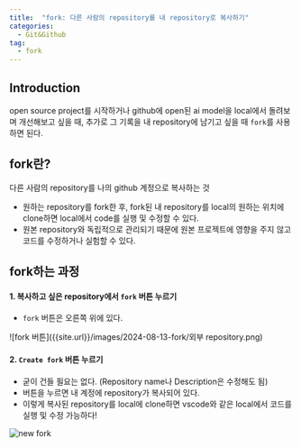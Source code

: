 ```yaml
---
title:  "fork: 다른 사람의 repository를 내 repository로 복사하기"
categories: 
  - Git&Github
tag:
  - fork
---
```



## Introduction
open source project를 시작하거나 github에 open된 ai model을 local에서 돌려보며 개선해보고 싶을 때, 추가로 그 기록을 내 repository에 남기고 싶을 때 `fork`를 사용하면 된다.


## fork란?
다른 사람의 repository를 나의 github 계정으로 복사하는 것
- 원하는 repository를 fork한 후, fork된 내 repository를 local의 원하는 위치에 clone하면 local에서 code를 실행 및 수정할 수 있다.
- 원본 repository와 독립적으로 관리되기 때문에 원본 프로젝트에 영향을 주지 않고 코드를 수정하거나 실험할 수 있다.


## fork하는 과정
#### 1. 복사하고 싶은 repository에서 `fork` 버튼 누르기
- `fork` 버튼은 오른쪽 위에 있다.

![fork 버튼]({{site.url}}/images/2024-08-13-fork/외부 repository.png)

#### 2. `Create fork` 버튼 누르기
- 굳이 건들 필요는 없다. (Repository name나 Description은 수정해도 됨)
- 버튼을 누르면 내 계정에 repository가 복사되어 있다. 
- 이렇게 복사된 repository를 local에 clone하면 vscode와 같은 local에서 코드를 실행 및 수정 가능하다!

![new fork]({{site.url}}/images/2024-08-13-fork/create-new-fork.png)


